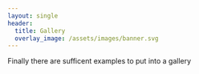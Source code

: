 ```yaml
---
layout: single
header:
  title: Gallery
  overlay_image: /assets/images/banner.svg
---
```


Finally there are sufficent examples to put into a gallery

